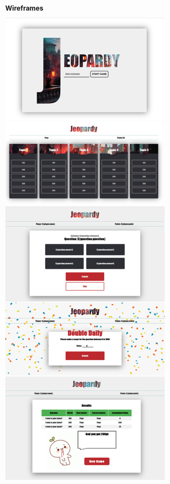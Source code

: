 ## Wireframes

![](./img/img1.PNG)
![](./img/img2.PNG)
![](./img/img3.PNG)
![](./img/img4.PNG)
![](./img/img5.PNG)